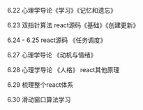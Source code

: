 6.22 心理学导论《学习》《记忆和遗忘》

6.23 双指针算法 react源码《基础》《创建更新》

6.24 - 6.25 react源码 《任务调度》

6.27 心理学导论 《动机与情绪》

6.28 心理学导论 《人格》 react其他原理

6.29 梳理整个react体系

6.30 滑动窗口算法学习

